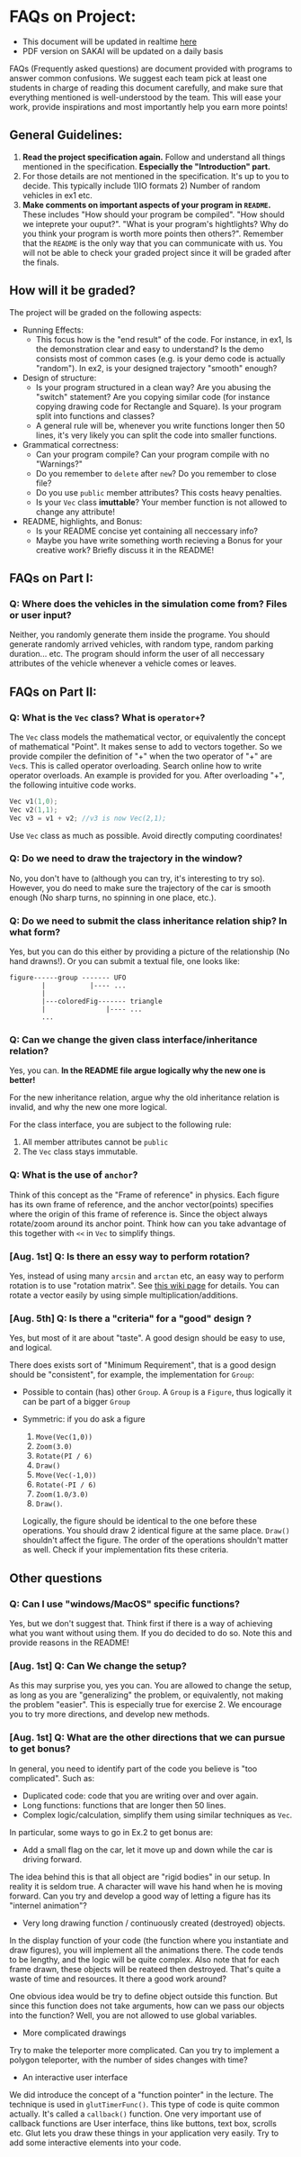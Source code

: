 # FAQs on Project:

* This document will be updated in realtime [here](https://github.com/tripack45/VG101_SU16-15/blob/master/FAQ/proj.md)
* PDF version on SAKAI will be updated on a daily basis

FAQs (Frequently asked questions) are document provided with programs to answer common confusions. We suggest each team pick at least one students in charge of reading this document carefully, and make sure that everything mentioned is well-understood by the team. This will ease your work, provide inspirations and most importantly help you earn more points!

## General Guidelines:

1. **Read the project specification again.** Follow and understand all things mentioned in the specification. **Especially the "Introduction" part.**
2. For those details are not mentioned in the specification. It's up to you to decide. This typically include 1)IO formats 2) Number of random vehicles in ex1 etc. 
3. **Make comments on important aspects of your program in `README`.** These includes "How should your program be compiled". "How should we inteprete your ouput?". "What is your program's hightlights? Why do you think your program is worth more points then others?". Remember that the `README` is the only way that you can communicate with us. You will not be able to check your graded project since it will be graded after the finals.

## How will it be graded?

The project will be graded on the following aspects:

* Running Effects:
  * This focus how is the "end result" of the code. For instance, in ex1, Is the demonstration clear and easy to understand? Is the demo consists most of common cases (e.g. is your demo code is actually "random"). In ex2, is your designed trajectory "smooth" enough? 
* Design of structure:
  * Is your program structured in a clean way? Are you abusing the "switch" statement? Are you copying similar code (for instance copying drawing code for Rectangle and Square). Is your program split into functions and classes? 
  * A general rule will be, whenever you write functions longer then 50 lines, it's very likely you can split the code into smaller functions. 
* Grammatical correctness:
  * Can your program compile? Can your program compile with no "Warnings?"
  * Do you remember to `delete` after `new`? Do you remember to close file?
  * Do you use `public` member attributes? This costs heavy penalties.
  * Is your `Vec` class **imuttable**? Your member function is not allowed to change any attribute!
* README, highlights, and Bonus:
  * Is your README concise yet containing all neccessary info? 
  * Maybe you have write something worth recieving a Bonus for your creative work? Briefly discuss it in the README!

## FAQs on Part I:

### Q: Where does the vehicles in the simulation come from? Files or user input?
Neither, you randomly generate them inside the programe. You should generate randomly arrived vehicles, with random type, random parking duration... etc. The program should inform the user of all neccessary attributes of the vehicle whenever a vehicle comes or leaves. 

## FAQs on Part II:

### Q: What is the `Vec` class? What is `operator+`?
The `Vec` class models the mathematical vector, or equivalently the concept of mathematical "Point". It makes sense to add to vectors together. So we provide compiler the definition of "+" when the two operator of "+" are `Vec`s. This is called operator overloading. Search online how to write operator overloads. An example is provided for you. After overloading "+", the following intuitive code works.

```cc
Vec v1(1,0);
Vec v2(1,1);
Vec v3 = v1 + v2; //v3 is now Vec(2,1);
```

Use `Vec` class as much as possible. Avoid directly computing coordinates!

### Q: Do we need to draw the trajectory in the window?
No, you don't have to (although you can try, it's interesting to try so). However, you do need to make sure the trajectory of the car is smooth enough (No sharp turns, no spinning in one place, etc.).

### Q: Do we need to submit the class inheritance relation ship? In what form?
Yes, but you can do this either by providing a picture of the relationship (No hand drawns!). Or you can submit a textual file, one looks like:

```
figure------group ------- UFO
        |           |---- ...
        |
        |---coloredFig------- triangle
        |               |---- ...
        ...
```

### Q: Can we change the given class interface/inheritance relation?
Yes, you can. **In the README file argue logically why the new one is better!** 

For the new inheritance relation, argue why the old inheritance relation is invalid, and why the new one more logical.

For the class interface, you are subject to the following rule:

1. All member attributes cannot be `public`
2. The `Vec` class stays immutable. 

### Q: What is the use of `anchor`?
Think of this concept as the "Frame of reference" in physics. Each figure has its own frame of reference, and the anchor vector(points) specifies where the origin of this frame of reference is. Since the object always rotate/zoom around its anchor point. Think how can you take advantage of this together with `<<` in `Vec` to simplify things.

### [Aug. 1st] Q: Is there an essy way to perform rotation?
Yes, instead of using many `arcsin` and `arctan` etc, an easy way to perform rotation is to use "rotation matrix". See [this wiki page](https://en.wikipedia.org/wiki/Rotation_matrix) for details. You can rotate a vector easily by using simple multiplication/additions.


### [Aug. 5th] Q: Is there a "criteria" for a "good" design ?
Yes, but most of it are about "taste". A good design should be easy to use, and logical. 

There does exists sort of "Minimum Requirement", that is a good design should be "consistent", for example, the implementation for `Group`:

* Possible to contain (has) other `Group`. A `Group` is a `Figure`, thus logically it can be part of a bigger `Group`
* Symmetric: if you do ask a figure 
  
  1.  `Move(Vec(1,0))` 
  2.  `Zoom(3.0)` 
  3.  `Rotate(PI / 6)`
  4.  `Draw()` 
  5.  `Move(Vec(-1,0))`
  6.  `Rotate(-PI / 6)`
  7.  `Zoom(1.0/3.0)` 
  8.  `Draw()`. 
  
  Logically, the figure should be identical to the one before these operations. You should draw 2 identical figure at the same place. `Draw()` shouldn't affect the figure. The order of the operations shouldn't matter as well. Check if your implementation fits these criteria.

## Other questions

### Q: Can I use "windows/MacOS" specific functions?
Yes, but we don't suggest that. Think first if there is a way of achieving what you want without using them. If you do decided to do so. Note this and provide reasons in the README!

### [Aug. 1st] Q: Can We change the setup?
As this may surprise you, yes you can. You are allowed to change the setup, as long as you are "generalizing" the problem, or equivalently, not making the problem "easier". This is especially true for exercise 2. We encourage you to try more directions, and develop new methods.

### [Aug. 1st] Q: What are the other directions that we can pursue to get bonus?
In general, you need to identify part of the code you believe is "too complicated". Such as:

* Duplicated code: code that you are writing over and over again. 
* Long functions: functions that are longer then 50 lines.
* Complex logic/calculation, simplify them using similar techniques as `Vec`.

In particular, some ways to go in Ex.2 to get bonus are:

* Add a small flag on the car, let it move up and down while the car is driving forward.

 The idea behind this is that all object are "rigid bodies" in our setup. In reality it is seldom true. A character will wave his hand when he is moving forward. Can you try and develop a good way of letting a figure has its "internel animation"?

* Very long drawing function / continuously created (destroyed) objects.

In the display function of your code (the function where you instantiate and draw figures), you will implement all the animations there. The code tends to be lengthy, and the logic will be quite complex. Also note that for each frame drawn, these objects will be reateed then destroyed. That's quite a waste of time and resources. It there a good work around? 

One obvious idea would be try to define object outside this function. But since this function does not take arguments, how can we pass our objects into the function? Well, you are not allowed to use global variables. 

* More complicated drawings

Try to make the teleporter more complicated. Can you try to implement a polygon teleporter, with the number of sides changes with time? 

* An interactive user interface

We did introduce the concept of a "function pointer" in the lecture. The technique is used in `glutTimerFunc()`. This type of code is quite common actually. It's called a `callback()` function. One very important use of callback functions are User interface, thins like buttons, text box, scrolls etc. Glut lets you draw these things in your application very easily. Try to add some interactive elements into your code. 

